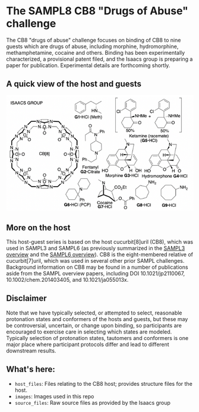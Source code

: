 # The SAMPL8 CB8 "Drugs of Abuse" challenge

The CB8 "drugs of abuse" challenge focuses on binding of CB8 to nine guests which are drugs of abuse, including morphine, hydromorphine, methamphetamine, cocaine and others. Binding has been experimentally characterized, a provisional patent filed, and the Isaacs group is preparing a paper for publication. Experimental details are forthcoming shortly.

## A quick view of the host and guests

![](images/CB8_overview.png)

## More on the host

This host-guest series is based on the host cucurbit[8]uril (CB8), which was used in SAMPL3 and SAMPL6 (as previously summarized in the [SAMPL3 overview](http://dx.doi.org/10.1007/s10822-012-9554-1) and the [SAMPL6 overview](http://dx.doi.org/10.1007/s10822-018-0170-6)). CB8 is the eight-membered relative of cucurbit[7]uril, which was used in several other prior SAMPL challenges. Background information on CB8 may be found in a number of publications aside from the SAMPL overview papers, including DOI 10.1021/jp2110067, 10.1002/chem.201403405, and 10.1021/ja055013x.

## Disclaimer

Note that we have typically selected, or attempted to select, reasonable protonation states and conformers of the hosts and guests, but these may be controversial, uncertain, or change upon binding, so participants are encouraged to exercise care in selecting which states are modeled. Typically selection of protonation states, tautomers and conformers is one major place where participant protocols differ and lead to different downstream results.

## What's here:
- `host_files`: Files relating to the CB8 host; provides structure files for the host.
- `images`: Images used in this repo
- `source_files`: Raw source files as provided by the Isaacs group
